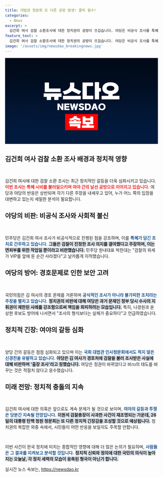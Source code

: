 ```yaml
---
title: 대법관 청문회 또 다른 공방 발생! 클릭 필수!
categories:
  - News
excerpt: >
  김건희 여사 검찰 소환조사에 대한 정치권의 공방이 뜨겁습니다. 야당은 비공식 조사를 특혜라 비난하는 반면, 여당은 경호 문제로 정당성을 주장합니다. 여야 간의 갈등이 심화되며 오는 26일에는 탄핵 청문회가 예정돼 있어 긴장감이 고조되고 있습니다.
feature_text: >
  김건희 여사 검찰 소환조사에 대한 정치권의 공방이 뜨겁습니다. 야당은 비공식 조사를 특혜라 비난하는 반면, 여당은 경호 문제로 정당성을 주장합니다. 여야 간의 갈등이 심화되며 오는 26일에는 탄핵 청문회가 예정돼 있어 긴장감이 고조되고 있습니다.
image: '/assets/img/newsdao_breakingnews.jpg'
---
```


<p><img src="/assets/img/newsdao_breakingnews.jpg" alt="implanttips 속보" /></p>

<h2 data-ke-size="size26">김건희 여사 검찰 소환 조사 배경과 정치적 영향</h2>

<p data-ke-size="size16">&nbsp;</p>

<p>김건희 여사에 대한 검찰 소환 조사는 최근 정치적인 갈등을 더욱 심화시키고 있습니다. <b><span style="color: #ee2323;">이번 조사는 특혜 시비를 불러일으키며 여야 간의 날선 공방으로 이어지고 있습니다.</span></b> 여당과 야당의 반응은 상반되며 각기 다른 주장을 내세우고 있어, 누가 어느 쪽의 입장을 대변하고 있는지 세밀한 분석이 필요합니다. </p>

<h2 data-ke-size="size26">야당의 비판: 비공식 조사와 사회적 불신</h2>

<p data-ke-size="size16">&nbsp;</p>

<p>민주당은 김건희 여사 조사가 비공식적으로 진행된 점을 강조하며, 이를 <b><span style="color: #1a5490;">특혜가 담긴 조치로 간주하고 있습니다.</span></b> <b><span style="background-color: #21538527;">그들은 검찰이 진정한 조사 의지를 결여했다고 주장하며, 이는 면죄부를 위한 작업일 뿐이라고 비판했습니다.</span></b> 민주당 원내대표 박찬대는 "검찰의 위세가 VIP를 앞에 둔 순간 사라졌다"고 날카롭게 지적했습니다.</p>

<h2 data-ke-size="size26">여당의 방어: 경호문제로 인한 보안 고려</h2>

<p data-ke-size="size16">&nbsp;</p>

<p>국민의힘은 김 여사의 경호 문제를 거론하며 <b><span style="color: #1a5490;">공식적인 조사가 아니라 불가피한 조치라는 주장을 펼치고 있습니다.</span></b> <b><span style="background-color: #21538527;">정치권의 비판에 대해 여당은 과거 문재인 정부 당시 수사의 지휘권이 제한된 사례를 강조함으로써 책임을 회피하려는 모습입니다.</span></b> 특히, 나경원과 윤상현 후보도 방어에 나서면서 "조사의 형식보다는 실체가 중요하다"고 언급하였습니다. </p>

<h2 data-ke-size="size26">정치적 긴장: 여야의 갈등 심화</h2>

<p data-ke-size="size16">&nbsp;</p>

<p>양당 간의 갈등은 점점 심화되고 있으며 이는 <b><span style="color: #1a5490;">국회 대법관 인사청문회에서도 적지 않은 신경전을 유발하고 있습니다.</span></b> <b><span style="background-color: #21538527;">야당은 김 여사가 경호처에 검찰을 불러 조사받은 사실에 대해 비판하며 '출장 조사'라고 칭했습니다.</span></b> 여당은 정권이 바뀌었다고 비נה의 태도를 바꾸는 것은 적절치 않다고 응수했습니다.</p>

<h2 data-ke-size="size26">미래 전망: 정치적 충돌의 지속</h2>

<p data-ke-size="size16">&nbsp;</p>

<p>김건희 여사에 대한 의혹은 앞으로도 계속 문제가 될 것으로 보이며, <b><span style="color: #1a5490;">여야의 갈등과 투쟁은 당분간 지속될 전망입니다.</span></b> <b><span style="background-color: #21538527;">이원석 검찰총장이 사과한 사건이 재조명되는 가운데, 26일의 대통령 탄핵 청원 청문회는 또 다른 정치적 긴장감을 조성할 것으로 예상됩니다.</span></b> 정치권의 복잡한 와중 속에서, 시민들이 어떤 반응을 보일지도 주목할 만합니다.</p>

<p data-ke-size="size16">&nbsp;</p>

<p>이번 사건이 한국 정치에 미치는 종합적인 영향에 대해 더 많은 논의가 필요하며, <b><span style="color: #1a5490;">사람들은 그 결과를 지켜보고 분석할 것입니다.</span></b> <b><span style="background-color: #21538527;">정치적 신뢰와 정의에 대한 국민의 의식이 높아지는 오늘날, 각 정치 세력의 모습이 응축된 형국이 아닌가 합니다.</span></b> </p>
실시간 뉴스 속보는, <a href="https://newsdao.kr" rel="dofollow">https://newsdao.kr</a>


